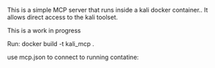 This is a simple MCP server that runs inside a kali docker container..
It allows direct access to the kali toolset.

This is a work in progress

Run:
docker build -t kali_mcp .

use mcp.json to connect to running contatine:
